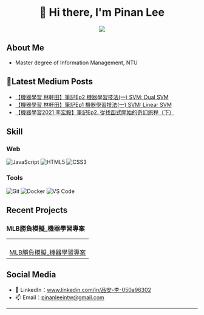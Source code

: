 <div align="center">
  
# 🌟 Hi there, I'm Pinan Lee

<p>
  <a href="mailto:pinanleeintw@gmail.com"><img src="https://img.shields.io/badge/Email-ffffff?style=for-the-badge&logo=gmail&logoColor=black"/></a>
  <br/>
  
</p>

</div>

## About Me 

- Master degree of Information Management, NTU

 ## 📝Latest Medium Posts

<!-- BLOG-POST-LIST:START -->
- [【機器學習 林軒田】筆記Ep2 機器學習技法&lpar;一&rpar; SVM: Dual SVM](https://pinanleeintw.medium.com/%E6%A9%9F%E5%99%A8%E5%AD%B8%E7%BF%92-%E6%9E%97%E8%BB%92%E7%94%B0-%E7%AD%86%E8%A8%98ep2-%E6%A9%9F%E5%99%A8%E5%AD%B8%E7%BF%92%E6%8A%80%E6%B3%95-%E4%B8%80-svm-dual-svm-c2ec80475a3c?source=rss-fc3ee530621c------2)
- [【機器學習 林軒田】筆記Ep1 機器學習技法&lpar;一&rpar; SVM: Linear SVM](https://pinanleeintw.medium.com/%E6%9E%97%E8%BB%92%E7%94%B0%E6%A9%9F%E5%99%A8%E5%AD%B8%E7%BF%92%E7%AD%86%E8%A8%98-%E6%A9%9F%E5%99%A8%E5%AD%B8%E7%BF%92%E6%8A%80%E6%B3%95%E4%B8%80-svm-linear-svm-6de14bf7926a?source=rss-fc3ee530621c------2)
- [【機器學習2021 李宏毅】筆記Ep2. 從找函式開始的奇幻旅程（下）](https://pinanleeintw.medium.com/%E6%A9%9F%E5%99%A8%E5%AD%B8%E7%BF%922021-%E6%9D%8E%E5%AE%8F%E6%AF%85-%E7%AD%86%E8%A8%98ep1-%E5%BE%9E%E6%89%BE%E5%87%BD%E5%BC%8F%E9%96%8B%E5%A7%8B%E7%9A%84%E5%A5%87%E5%B9%BB%E6%97%85%E7%A8%8B-%E4%B8%8B-f2170a94a47b?source=rss-fc3ee530621c------2)
<!-- BLOG-POST-LIST:END -->

## Skill

### Web
![JavaScript](https://img.shields.io/badge/JavaScript-F7DF1E?style=for-the-badge&logo=javascript&logoColor=black)
![HTML5](https://img.shields.io/badge/HTML5-E34F26?style=for-the-badge&logo=html5&logoColor=white)
![CSS3](https://img.shields.io/badge/CSS3-1572B6?style=for-the-badge&logo=css3&logoColor=white)

### Tools
![Git](https://img.shields.io/badge/Git-F05032?style=for-the-badge&logo=git&logoColor=white)
![Docker](https://img.shields.io/badge/Docker-2496ED?style=for-the-badge&logo=docker&logoColor=white)
![VS Code](https://img.shields.io/badge/VS_Code-007ACC?style=for-the-badge&logo=visual-studio-code&logoColor=white)

## Recent Projects

### MLB勝負模擬_機器學習專案
<table>
  <tr>
    <td align="center">
      <a href="https://github.com/PinAntw/htMLBprediction-MachineLearnig-NTU">
        <br />MLB勝負模擬_機器學習專案
      </a>
    </td>
  </tr>
</table>

## Social Media

- 💬 LinkedIn：www.linkedin.com/in/品安-李-050a96302
- 📫 Email：pinanleeintw@gmail.com

---

<div align="center">
  

</div>
